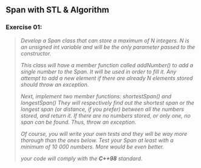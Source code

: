 ## Span with STL & Algorithm
### Exercise 01:

> <i>Develop a Span class that can store a maximum of N integers. N is an unsigned int
> variable and will be the only parameter passed to the constructor.
>
> This class will have a member function called addNumber() to add a single number
> to the Span. It will be used in order to fill it. Any attempt to add a new element if there
> are already N elements stored should throw an exception.
 >
> Next, implement two member functions: shortestSpan() and longestSpan()
> They will respectively find out the shortest span or the longest span (or distance, if
> you prefer) between all the numbers stored, and return it. If there are no numbers stored,
> or only one, no span can be found. Thus, throw an exception.
 >
> Of course, you will write your own tests and they will be way more thorough than the
> ones below. Test your Span at least with a minimum of 10 000 numbers. More would be
> even better.
>
> your code will comply with the <b>C++98</b> standard.

